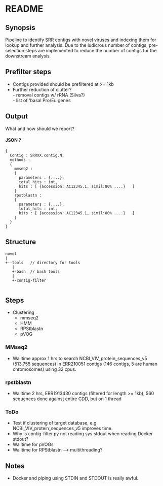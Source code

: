 # README

## Synopsis

Pipeline to identify SRR contigs with novel viruses and indexing them for lookup
and further analysis. Due to the ludicrous number of contigs, pre-selection
steps are implemented to reduce the number of contigs for the downstream
analysis.

## Prefilter steps
-   Contigs provided should be prefiltered at >= 1kb
-   Further reduction of clutter?  
        -   removal contigs w/ rRNA (Silva?)  
        -   list of 'basal Pro/Eu genes  

## Output

What and how should we report?
#### JSON ?
```
{
  Contig : SRRXX.contig.N,
  methods :
  {
    mmseq2 :
    {
      parameters : {....},
      total_hits : int,
      hits : [ {accession: AC12345.1, simil:80% ....}   ]
    }
    rpstblastn :
    {
      parameters : {....},
      total_hits : int,
      hits : [ {accession: AC12345.1, simil:80% ....}   ]
    }
  }
}
```

## Structure

```
novel
|
+--tools   // directory for tools
   |
   +-bash  // bash tools
   |
   +-contig-filter


```

## Steps

- Clustering
    - mmseq2
    - HMM
    - RPStblastn
    - pVOG

### MMseq2

 - Walltime approx 1 hrs to search  NCBI_VIV_protein_sequences_v5
 (513,755 sequences) in ERR210051 contigs (146 contigs, 5 are human chromosomes)
 using 32 cpus.

### rpstblastn

 - Walltime 2 hrs, ERR1913430 contigs (filtered for length >= 1kb), 560 sequences done
against entire CDD, but on 1 thread

### ToDo

 - Test if clustering of  target database, e.g. NCBI_VIV_protein_sequences_v5
   improves time.
 - Why is contig-filter.py not reading sys.stdout when reading Docker stdout?
 - Walltime for pVOGs
 - Walltime for RPStblastn --> multithreading?

## Notes

- Docker and piping using STDIN and STDOUT is really awful.
